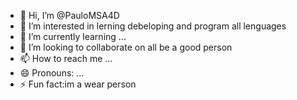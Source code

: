 - 👋 Hi, I’m @PauloMSA4D
- 👀 I’m interested in lerning debeloping and program all lenguages
- 🌱 I’m currently learning ...
- 💞️ I’m looking to collaborate on all be a good person 
- 📫 How to reach me ...
- 😄 Pronouns: ...
- ⚡ Fun fact:im a wear person 

<!---
PauloMSA4D/PauloMSA4D is a ✨ special ✨ repository because its `README.md` (this file) appears on your GitHub profile.
You can click the Preview link to take a look at your changes.
--->
